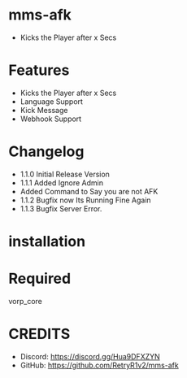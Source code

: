 # mms-afk

- Kicks the Player after x Secs

# Features
 
- Kicks the Player after x Secs
- Language Support
- Kick Message
- Webhook Support

# Changelog

- 1.1.0 Initial Release Version
- 1.1.1 Added Ignore Admin 
- Added Command to Say you are not AFK
- 1.1.2 Bugfix now Its Running Fine Again
- 1.1.3 Bugfix Server Error.

# installation 



# Required

vorp_core


# CREDITS
- Discord: https://discord.gg/Hua9DFXZYN
- GitHub: https://github.com/RetryR1v2/mms-afk